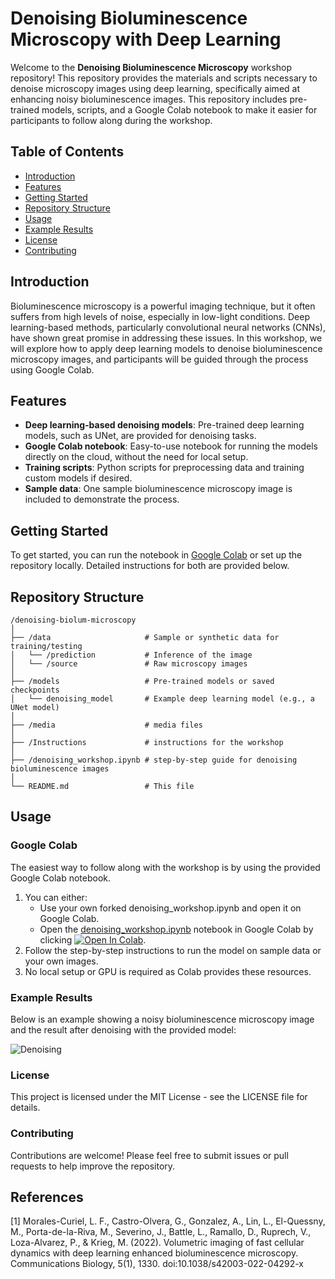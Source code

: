 # Denoising Bioluminescence Microscopy with Deep Learning

Welcome to the **Denoising Bioluminescence Microscopy** workshop repository! This repository provides the materials and scripts necessary to denoise microscopy images using deep learning, specifically aimed at enhancing noisy bioluminescence images. This repository includes pre-trained models, scripts, and a Google Colab notebook to make it easier for participants to follow along during the workshop.

## Table of Contents

- [Introduction](#introduction)
- [Features](#features)
- [Getting Started](#getting-started)
- [Repository Structure](#repository-structure)
- [Usage](#usage)
- [Example Results](#example-results)
- [License](#license)
- [Contributing](#contributing)

## Introduction

Bioluminescence microscopy is a powerful imaging technique, but it often suffers from high levels of noise, especially in low-light conditions. Deep learning-based methods, particularly convolutional neural networks (CNNs), have shown great promise in addressing these issues. In this workshop, we will explore how to apply deep learning models to denoise bioluminescence microscopy images, and participants will be guided through the process using Google Colab.

## Features

- **Deep learning-based denoising models**: Pre-trained deep learning models, such as UNet, are provided for denoising tasks.
- **Google Colab notebook**: Easy-to-use notebook for running the models directly on the cloud, without the need for local setup.
- **Training scripts**: Python scripts for preprocessing data and training custom models if desired.
- **Sample data**: One sample bioluminescence microscopy image is included to demonstrate the process.

## Getting Started

To get started, you can run the notebook in [Google Colab](#google-colab) or set up the repository locally. Detailed instructions for both are provided below.

## Repository Structure

```plaintext
/denoising-biolum-microscopy
│
├── /data                     # Sample or synthetic data for training/testing
│   └── /prediction           # Inference of the image
│   └── /source				  # Raw microscopy images
│
├── /models                   # Pre-trained models or saved checkpoints
│   └── denoising_model       # Example deep learning model (e.g., a UNet model)
│
├── /media                    # media files
│
├── /Instructions             # instructions for the workshop
│
├── /denoising_workshop.ipynb # step-by-step guide for denoising bioluminescence images
│
└── README.md                 # This file
```

## Usage

### Google Colab

The easiest way to follow along with the workshop is by using the provided Google Colab notebook.
1. You can either:
	- Use your own forked denoising_workshop.ipynb and open it on Google Colab.
	- Open the [denoising_workshop.ipynb](./notebooks/denoising_workshop.ipynb) notebook in Google Colab by clicking [![Open In Colab](https://colab.research.google.com/assets/colab-badge.svg)](https://colab.research.google.com/github/LuisFMCuriel/MINDLAB-Denoising-bioluminescence-images/blob/main/denoising_workshop.ipynb).
2. Follow the step-by-step instructions to run the model on sample data or your own images.
3. No local setup or GPU is required as Colab provides these resources.

### Example Results

Below is an example showing a noisy bioluminescence microscopy image and the result after denoising with the provided model:

![Denoising](https://github.com/LuisFMCuriel/MINDLAB-Denoising-bioluminescence-images/blob/main/media/fig.png)

### License

This project is licensed under the MIT License - see the LICENSE file for details.

### Contributing

Contributions are welcome! Please feel free to submit issues or pull requests to help improve the repository.


## References

[1] Morales-Curiel, L. F., Castro-Olvera, G., Gonzalez, A., Lin, L., El-Quessny, M., Porta-de-la-Riva, M., Severino, J., Battle, L., Ramallo, D., Ruprech, V., Loza-Alvarez, P., & Krieg, M. (2022). Volumetric imaging of fast cellular dynamics with deep learning enhanced bioluminescence microscopy. Communications Biology, 5(1), 1330. doi:10.1038/s42003-022-04292-x
